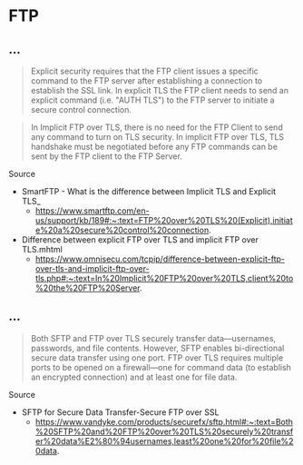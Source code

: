 # FTP

## ...

> Explicit security requires that the FTP client issues a specific command to the FTP server after establishing a connection to establish the SSL link. In explicit TLS the FTP client needs to send an explicit command (i.e. "AUTH TLS") to the FTP server to initiate a secure control connection.

> In Implicit FTP over TLS, there is no need for the FTP Client to send any command to turn on TLS security. In implicit FTP over TLS, TLS handshake must be negotiated before any FTP commands can be sent by the FTP client to the FTP Server.

Source

- SmartFTP - What is the difference between Implicit TLS and Explicit TLS_
  - https://www.smartftp.com/en-us/support/kb/189#:~:text=FTP%20over%20TLS%20(Explicit),initiate%20a%20secure%20control%20connection.
- Difference between explicit FTP over TLS and implicit FTP over TLS.mhtml
  - https://www.omnisecu.com/tcpip/difference-between-explicit-ftp-over-tls-and-implicit-ftp-over-tls.php#:~:text=In%20Implicit%20FTP%20over%20TLS,client%20to%20the%20FTP%20Server.

## ...

> Both SFTP and FTP over TLS securely transfer data—usernames, passwords, and file contents. However, SFTP enables bi-directional secure data transfer using one port. FTP over TLS requires multiple ports to be opened on a firewall—one for command data (to establish an encrypted connection) and at least one for file data.

Source

- SFTP for Secure Data Transfer-Secure FTP over SSL
  - https://www.vandyke.com/products/securefx/sftp.html#:~:text=Both%20SFTP%20and%20FTP%20over%20TLS%20securely%20transfer%20data%E2%80%94usernames,least%20one%20for%20file%20data.
